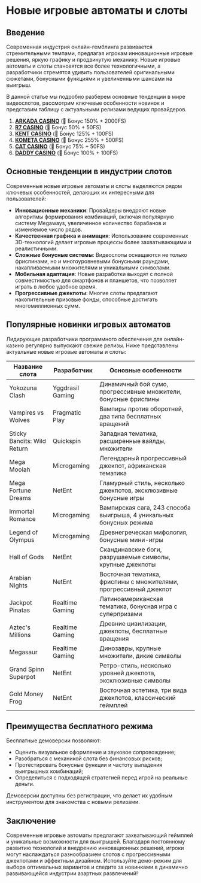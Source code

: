 # Новые игровые автоматы и слоты

## Введение

Современная индустрия онлайн-гемблинга развивается стремительными темпами, предлагая игрокам инновационные игровые решения, яркую графику и продвинутую механику. Новые игровые автоматы и слоты становятся все более технологичными, а разработчики стремятся удивить пользователей оригинальными сюжетами, бонусными функциями и увеличенными шансами на выигрыш.

В данной статье мы подробно разберем основные тенденции в мире видеослотов, рассмотрим ключевые особенности новинок и представим таблицу с актуальными релизами ведущих провайдеров.

1. **[ARKADA CASINO](https://clck.ru/3Mmm7v "ARKADA CASINO")** (🎁 Бонус 150% + 2000FS)
2. **[R7 CASINO](https://clck.ru/3Mmm8s "R7 CASINO")** (🎁 Бонус 50% + 50FS)
3. **[KENT CASINO](https://clck.ru/3Mmm9w "KENT CASINO")** (🎁 Бонус 125% + 100FS)
4. **[KOMETA CASINO](https://clck.ru/3MmmAP "KOMETA CASINO")** (🎁 Бонус 255% + 500FS)
5. **[CAT CASINO](https://clck.ru/3MmmAn "CAT CASINO")** (🎁 Бонус 75% + 50FS)
6. **[DADDY CASINO](https://clck.ru/3MmmBB "DADDY CASINO")** (🎁 Бонус 100% + 100FS)

## Основные тенденции в индустрии слотов

Современные новые игровые автоматы и слоты выделяются рядом ключевых особенностей, делающих их интересными для пользователей:

- **Инновационные механики**: Провайдеры внедряют новые алгоритмы формирования комбинаций, включая популярную систему Megaways, увеличенное количество барабанов и изменяемое число рядов.
- **Качественная графика и анимация**: Использование современных 3D-технологий делает игровые процессы более захватывающими и реалистичными.
- **Сложные бонусные системы**: Видеослоты оснащаются не только фриспинами, но и многоуровневыми бонусными раундами, накапливаемыми множителями и уникальными символами.
- **Мобильная адаптация**: Новые разработки выходят с полной совместимостью для смартфонов и планшетов, что позволяет играть в любое удобное время.
- **Прогрессивные джекпоты**: Многие слоты предлагают накопительные призовые фонды, способные достигать многомиллионных сумм.

## Популярные новинки игровых автоматов

Лидирующие разработчики программного обеспечения для онлайн-казино регулярно выпускают свежие релизы. Ниже представлены актуальные новые игровые автоматы и слоты:

| Название слота            | Разработчик         | Основные особенности                                                                 |
|---------------------------|---------------------|--------------------------------------------------------------------------------------|
| Yokozuna Clash            | Yggdrasil Gaming    | Динамичный бой сумо, прогрессивные множители, бонусные фриспины                     |
| Vampires vs Wolves        | Pragmatic Play      | Вампиры против оборотней, два типа бесплатных вращений                               |
| Sticky Bandits: Wild Return | Quickspin          | Западная тематика, расширенные вайлды, множители                                    |
| Mega Moolah               | Microgaming         | Легендарный прогрессивный джекпот, африканская тематика                             |
| Mega Fortune Dreams       | NetEnt              | Гламурный стиль, несколько джекпотов, эксклюзивные бонусные игры                    |
| Immortal Romance          | Microgaming         | Вампирская сага, 243 способа выигрыша, 4 уникальных бонусных режима                 |
| Legend of Olympus         | Microgaming         | Древнегреческая мифология, бонусные мини-игры                                       |
| Hall of Gods              | NetEnt              | Скандинавские боги, разрушаемые символы, крупные джекпоты                           |
| Arabian Nights            | NetEnt              | Восточная тематика, фриспины с множителями, прогрессивный джекпот                   |
| Jackpot Pinatas           | Realtime Gaming     | Латиноамериканская тематика, бонусная игра с суперпризами                           |
| Aztec's Millions          | Realtime Gaming     | Древние цивилизации, джекпоты, бесплатные вращения                                  |
| Megasaur                  | Realtime Gaming     | Динозавры, крупные множители, дикие символы                                         |
| Grand Spinn Superpot      | NetEnt              | Ретро-стиль, несколько уровней джекпота, эксклюзивные символы                       |
| Gold Money Frog           | NetEnt              | Восточная эстетика, три вида джекпотов, классический геймплей                       |

## Преимущества бесплатного режима

Бесплатные демоверсии позволяют:

- Оценить визуальное оформление и звуковое сопровождение;
- Разобраться с механикой слота без финансовых рисков;
- Протестировать бонусные функции и частоту выпадения выигрышных комбинаций;
- Определиться с подходящей стратегией перед игрой на реальные деньги.

Демоверсии доступны без регистрации, что делает их удобным инструментом для знакомства с новыми релизами.

## Заключение

Современные игровые автоматы предлагают захватывающий геймплей и уникальные возможности для выигрышей. Благодаря постоянному развитию технологий и внедрению инновационных решений, игроки могут наслаждаться разнообразием слотов с прогрессивными джекпотами и эффектным дизайном. Используйте демо-режим для выбора оптимальных вариантов и следите за новинками в динамично развивающейся индустрии азартных развлечений!
